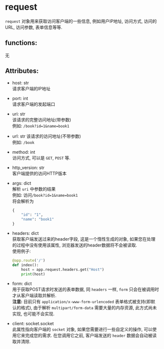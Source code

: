 # request
`request` 对象用来获取访问客户端的一些信息, 例如用户IP地址, 访问方式, 访问的URL, 访问参数, 表单信息等等.

## functions:
无

## Attributes:
- host: str  
  请求客户端的IP地址

- port: int  
  请求客户端的发起端口

- uri: str  
  该请求的完整访问地址(带参数)  
  例如: `/book?id=1&name=book1`

- url: str
  该请求的访问地址(不带参数)  
  例如: `/book`

- method: int  
  访问方式, 可以是 `GET`, `POST` 等.

- http_version: str  
  客户端提供的访问HTTP版本

- args: dict  
  解析 `uri` 中参数的结果  
  例如: 访问`/book?id=1&name=book1`  
  将会解析为
  ```python
  {
      "id": "1",
      "name": "book1"
  }
  ```

- headers: dict  
  获取客户端发送过来的header字段, 这是一个惰性生成的对象, 如果您在处理的过程中没有使用该属性, 浏览器发送的header数据将不会被读取.  
  使用例子:
  ```python
  @app.route('/')
  def index():
      host = app.request.headers.get("Host")
      print(host)
  ```

- form: dict  
  用于获取POST请求时发送的表单数据, 同 `headers` 一样, `form` 只会在被调用时才从客户端读取并解析.  
  **注意:** 目前只有 `application/x-www-form-urlencoded` 表单格式被支持(即默认的格式), 由于解析 `multipart/form-data` 需要大量的内存资源, 此方式尚未实现, 也可能不会实现.

- client: socket.socket  
  此属性指向客户端的 `socket` 对象, 如果您需要进行一些自定义的操作, 可以使用它来完成您的需求. 在您调用它之前, 客户端发送的 `header` 数据会自动被读取并清除.